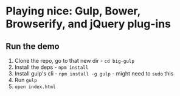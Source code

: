 # Playing nice: Gulp, Bower, Browserify, and jQuery plug-ins

## Run the demo
1. Clone the repo, go to that new dir - `cd big-gulp`
2. Install the deps - `npm install`
3. Install gulp's cli - `npm install -g gulp` - might need to `sudo` this
4. Run `gulp`
5. `open index.html`

